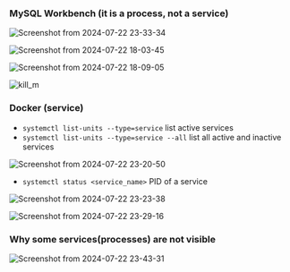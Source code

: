 ### MySQL Workbench (it is a process, not a service)

![Screenshot from 2024-07-22 23-33-34](https://github.com/user-attachments/assets/3234b6d6-a980-4de6-ba1d-57b620862508)

![Screenshot from 2024-07-22 18-03-45](https://github.com/user-attachments/assets/38902fa1-dc5e-4080-8a6f-6d05aa211846)

![Screenshot from 2024-07-22 18-09-05](https://github.com/user-attachments/assets/7b4e1ae6-1896-4abe-b790-7ff6908ef6c9)

![kill_m](https://github.com/user-attachments/assets/46fc7534-4e84-4a95-a088-883ad9c4a064)

### Docker (service)

- `systemctl list-units --type=service` list active services
- `systemctl list-units --type=service --all` list all active and inactive services

![Screenshot from 2024-07-22 23-20-50](https://github.com/user-attachments/assets/930051a6-d4d6-45d6-af4f-55b8f93be6ac)

- `systemctl status <service_name>` PID of a service

![Screenshot from 2024-07-22 23-23-38](https://github.com/user-attachments/assets/d924f340-7025-4d07-a02f-c502921f5d87)

![Screenshot from 2024-07-22 23-29-16](https://github.com/user-attachments/assets/aae7421a-e21e-4246-b5d9-b9a6fa4bfc38)

### Why some services(processes) are not visible

![Screenshot from 2024-07-22 23-43-31](https://github.com/user-attachments/assets/50f1e566-814c-42e8-98fe-d6e3e5c1882c)

